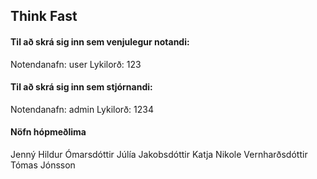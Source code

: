 ## Think Fast

#### Til að skrá sig inn sem venjulegur notandi: 
Notendanafn: user 
Lykilorð: 123 

#### Til að skrá sig inn sem stjórnandi: 
Notendanafn: admin 
Lykilorð: 1234 

#### Nöfn hópmeðlima
Jenný Hildur Ómarsdóttir 
Júlía Jakobsdóttir 
Katja Nikole Vernharðsdóttir
Tómas Jónsson
